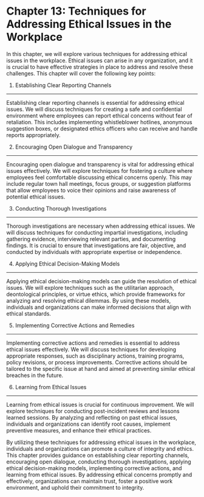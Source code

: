 Chapter 13: Techniques for Addressing Ethical Issues in the Workplace
=====================================================================

In this chapter, we will explore various techniques for addressing ethical issues in the workplace. Ethical issues can arise in any organization, and it is crucial to have effective strategies in place to address and resolve these challenges. This chapter will cover the following key points:

1. Establishing Clear Reporting Channels
----------------------------------------

Establishing clear reporting channels is essential for addressing ethical issues. We will discuss techniques for creating a safe and confidential environment where employees can report ethical concerns without fear of retaliation. This includes implementing whistleblower hotlines, anonymous suggestion boxes, or designated ethics officers who can receive and handle reports appropriately.

2. Encouraging Open Dialogue and Transparency
---------------------------------------------

Encouraging open dialogue and transparency is vital for addressing ethical issues effectively. We will explore techniques for fostering a culture where employees feel comfortable discussing ethical concerns openly. This may include regular town hall meetings, focus groups, or suggestion platforms that allow employees to voice their opinions and raise awareness of potential ethical issues.

3. Conducting Thorough Investigations
-------------------------------------

Thorough investigations are necessary when addressing ethical issues. We will discuss techniques for conducting impartial investigations, including gathering evidence, interviewing relevant parties, and documenting findings. It is crucial to ensure that investigations are fair, objective, and conducted by individuals with appropriate expertise or independence.

4. Applying Ethical Decision-Making Models
------------------------------------------

Applying ethical decision-making models can guide the resolution of ethical issues. We will explore techniques such as the utilitarian approach, deontological principles, or virtue ethics, which provide frameworks for analyzing and resolving ethical dilemmas. By using these models, individuals and organizations can make informed decisions that align with ethical standards.

5. Implementing Corrective Actions and Remedies
-----------------------------------------------

Implementing corrective actions and remedies is essential to address ethical issues effectively. We will discuss techniques for developing appropriate responses, such as disciplinary actions, training programs, policy revisions, or process improvements. Corrective actions should be tailored to the specific issue at hand and aimed at preventing similar ethical breaches in the future.

6. Learning from Ethical Issues
-------------------------------

Learning from ethical issues is crucial for continuous improvement. We will explore techniques for conducting post-incident reviews and lessons learned sessions. By analyzing and reflecting on past ethical issues, individuals and organizations can identify root causes, implement preventive measures, and enhance their ethical practices.

By utilizing these techniques for addressing ethical issues in the workplace, individuals and organizations can promote a culture of integrity and ethics. This chapter provides guidance on establishing clear reporting channels, encouraging open dialogue, conducting thorough investigations, applying ethical decision-making models, implementing corrective actions, and learning from ethical issues. By addressing ethical concerns promptly and effectively, organizations can maintain trust, foster a positive work environment, and uphold their commitment to integrity.
